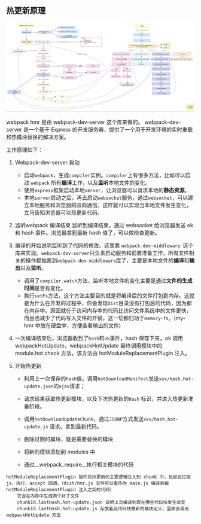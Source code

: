 ## 热更新原理

![hmr](./hmr.png)

webpack hmr 是由 webpack-dev-server 这个库来做的。 webpack-dev-server 是一个基于 Express 的开发服务器，提供了一个用于开发环境的实时重载和热模块替换的解决方案。

工作原理如下：

1.  Webpack-dev-server 启动
    - 启动`webpack`，生成`compiler`实例。`compiler`上有很多方法，比如可以启动 `webpack` 所有**编译**工作，以及**监听**本地文件的变化。
    - 使用`express`框架启动本地`server`，让浏览器可以请求本地的**静态资源**。
    - 本地`server`启动之后，再去启动`websocket`服务，通过`websocket`，可以建立本地服务和浏览器的双向通信。这样就可以实现当本地文件发生变化，立马告知浏览器可以热更新代码。

2. 监听webpack 编译结束
    监听到编译结束，通过 websocket 给浏览器发送 ok 和 hash 事件。浏览器拿到最新 hash 值了，可以做检查更新。

3. 编译的开始说明监听到了代码的修改。这里靠 `webpack-dev-middleware `这个库来实现。`webpack-dev-server`只负责启动服务和前置准备工作，所有文件相关的操作都抽离到`webpack-dev-middleware`库了，主要是本地文件的**编译**和**输出**以及**监听**。
    - 调用了`compiler.watch`方法，监听本地文件的变化主要是通过**文件的生成时间**是否有变化。
    - 执行`setFs`方法，这个方法主要目的就是将编译后的文件打包到内存。这就是为什么在开发的过程中，你会发现`dist`目录没有打包后的代码，因为都在内存中。原因就在于访问内存中的代码比访问文件系统中的文件更快，而且也减少了代码写入文件的开销，这一切都归功于`memory-fs`。(my-hmr 中放在硬盘中，方便查看输出的文件)

4. 一次编译结束后，浏览器收到了`hash`和`ok`事件，hash 保存下来，ok 调用 webpackHotUpdate，webpackHotUpdate 最终调用模块中的 module.hot.check 方法，该方法由 hotModuleReplacementPlugin 注入。

5. 开始热更新
    - 利用上一次保存的`hash`值，调用`hotDownloadManifest`发送`xxx/hash.hot-update.json`的`ajax`请求；

    - 请求结果获取热更新模块，以及下次热更新的`Hash` 标识，并进入热更新准备阶段。

    - 调用`hotDownloadUpdateChunk`，通过`JSONP`方式发送`xxx/hash.hot-update.js` 请求。拿到最新代码。

    - 删除过期的模块，就是需要替换的模块

    - 将新的模块添加到 modules 中

    - 通过__webpack_require__执行相关模块的代码


```
hotModuleReplacementPlugin 插件将热更新的主要逻辑注入到 chunk 中，比如说拉取 js，执行，accept 回调。（dist/hmr.js 文件可以看作为 main.js 编译后被 hotModuleReplacementPlugin 注入之后的代码）
    它会在内存中生成两个补丁文件
    chunkId.lastHash.hot-update.json 说明上次编译到现在哪些代码块发生改变
    chunkId.lastHash.hot-update.js 存放着此代码块最新的模块定义，里面会调用 webpackHotUpdate 方法
```
